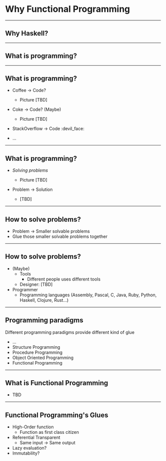 # Why Functional Programming

---
## Why Haskell?

---
## What is programming?

---
## What is programming?

- Coffee -> Code?
  * Picture [TBD]

- Coke -> Code? (Maybe)
  * Picture [TBD]

- StackOverflow -> Code :devil_face:
- ...

---
## What is programming?

- *Solving problems*
  - Picture [TBD]

- Problem -> Solution
  - [TBD]

---
## How to solve problems?

- Problem -> Smaller solvable problems
- Glue those smaller solvable problems together

---
## How to solve problems?

- (Maybe)
  - Tools
    - Different people uses different tools
  - Designer: [TBD]
- Programmer
  - Programming languages (Assembly, Pascal, C, Java, Ruby, Python,
      Haskell, Clojure, Rust...)

---
## Programming paradigms

Different programming paradigms provide different kind of glue

- ...
- Structure Programming
- Procedure Programming
- Object Oriented Programming
- Functional Programming

---
## What is Functional Programming

- TBD

---
## Functional Programming's Glues

- High-Order function
  - Function as first class citizen
- Referential Transparent
  - Same input -> Same output
- Lazy evaluation?
- Immutability?
